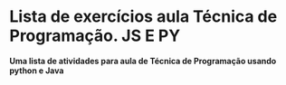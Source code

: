 # Lista de exercícios aula Técnica de Programação. JS E PY


<strong>Uma lista de atividades para aula de Técnica de Programação usando python e Java<strong>
